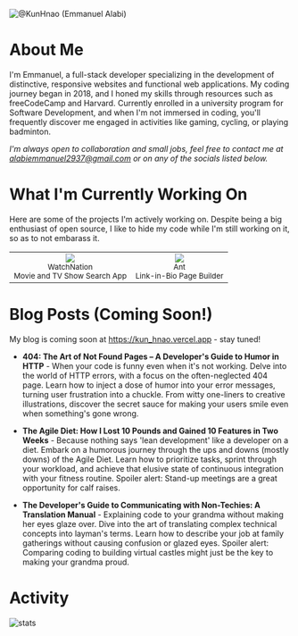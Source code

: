 
![@KunHnao (Emmanuel Alabi)](https://github.com/KunHnao/KunHnao/assets/49512755/54530786-9cbb-43af-bb14-4c17d823bae0)

# About Me
I'm Emmanuel, a full-stack developer specializing in the development of distinctive, responsive websites and functional web applications. My coding journey began in 2018, and I honed my skills through resources such as freeCodeCamp and Harvard. Currently enrolled in a university program for Software Development, and when I'm not immersed in coding, you'll frequently discover me engaged in activities like gaming, cycling, or playing badminton.

*I'm always open to collaboration and small jobs, feel free to contact me at alabiemmanuel2937@gmail.com or on any of the socials listed below.*

# What I'm Currently Working On
Here are some of the projects I'm actively working on. Despite being a big enthusiast of open source, I like to hide my code while I'm still working on it, so as to not embarass it. 
<table>
<tr>
<td align="center">
    <img src="https://emmanuelalabi.vercel.app/assets/Screenshot%202023-11-23%20152521.png"> <br/>
    <sub>WatchNation<br>Movie and TV Show Search App</sub>
</td>
<td align="center">
    <img src="https://emmanuelalabi.vercel.app/assets/Screenshot%202023-12-11%20122337.png"> <br/>
    <sub>Ant<br>Link-in-Bio Page Builder</sub>
</td>
</tr>
</table>

# Blog Posts (Coming Soon!)
My blog is coming soon at https://kun_hnao.vercel.app - stay tuned!

 - __404: The Art of Not Found Pages – A Developer's Guide to Humor in HTTP__ -
When your code is funny even when it's not working. Delve into the world of HTTP errors, with a focus on the often-neglected 404 page. Learn how to inject a dose of humor into your error messages, turning user frustration into a chuckle. From witty one-liners to creative illustrations, discover the secret sauce for making your users smile even when something's gone wrong.

 - __The Agile Diet: How I Lost 10 Pounds and Gained 10 Features in Two Weeks__ - 
Because nothing says 'lean development' like a developer on a diet. Embark on a humorous journey through the ups and downs (mostly downs) of the Agile Diet. Learn how to prioritize tasks, sprint through your workload, and achieve that elusive state of continuous integration with your fitness routine. Spoiler alert: Stand-up meetings are a great opportunity for calf raises.

 - __The Developer's Guide to Communicating with Non-Techies: A Translation Manual__ - 
Explaining code to your grandma without making her eyes glaze over. Dive into the art of translating complex technical concepts into layman's terms. Learn how to describe your job at family gatherings without causing confusion or glazed eyes. Spoiler alert: Comparing coding to building virtual castles might just be the key to making your grandma proud.

# Activity

![stats](https://github-profile-summary-cards.vercel.app/api/cards/profile-details?username=KunHnao&theme=radical)

<!--
**KunHnao/KunHnao** is a ✨ _special_ ✨ repository because its `README.md` (this file) appears on your GitHub profile.

Here are some ideas to get you started:

- 🔭 I’m currently working on ...
- 🌱 I’m currently learning ...
- 👯 I’m looking to collaborate on ...
- 🤔 I’m looking for help with ...
- 💬 Ask me about ...
- 📫 How to reach me: ...
- 😄 Pronouns: ...
- ⚡ Fun fact: ...
-->
